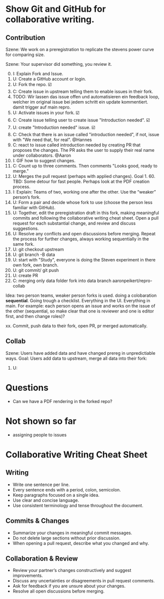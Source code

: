 # Show Git and GitHub for collaborative writing.

## Contribution

Szene: We work on a preregistration to replicate the stevens power curve for comparing size.

Szene: Your supervisor did something, you review it.

0. I: Explain Fork and Issue.
1. U: Create a GitHub account or login.
2. U: Fork the repo. ☑️
3. C: Create issue in upstream telling them to enable issues in their fork. 
4. TODO: Wir lassen das issue offen und automatisieren ein feedback loop, welcher im original issue bei jedem schritt ein update kommentiert. damit trigger auf main repro.
5. U: Activate issues in your fork. ☑️
6. C: Create issue telling user to create issue "Introduction needed". ☑️
7. U: create "Introduction needed" issue. ☑️
8. C: Check that there is an issue called "introduction needed", if not, issue with "We need that, for real". @Hannes
9. C: react to issue called introduction needed by creating PR that proposes the changes. The PR asks the user to supply their real name under collaborators. @Aaron
10. I: GIF how to suggest changes.
11. C: Count up to three comments. Then comments "Looks good, ready to merge."
12. U: Merges the pull request (perhaps with applied changes). Goal 1. 60. TBD: Some detour for fast people. Perhaps look at the PDF creation process.
13. I: Explain: Teams of two, working one after the other. Use the “weaker” person’s fork.
14. U: Form a pair and decide whose fork to use (choose the person less familiar with GitHub).
15. U: Together, edit the preregistration draft in this fork, making meaningful commits and following the collaborative writing cheat sheet. Open a pull request for each substantial change, and review and discuss suggestions.
16. U: Resolve any conflicts and open discussions before merging. Repeat the process for further changes, always working sequentially in the same fork.
17. U: git checkout upstream
18. U: git branch -B data
19. U: start with "Study", everyone is doing the Steven experiment in there own fork, own branch.
20. U: git commit/ git push
21. U: create PR
22. C: merging only data folder fork into data branch aaronpeikert/repro-collab

Idea: two person teams, weaker person forks is used. doing a colobaration **sequential**. Going trough a checklist. Everything in the UI. Everything in main.
For example: each person opens an issue and works on the issue of the other (sequential, so make clear that one is reviewer and one is editor first, and then change roles)?

xx. Commit, push data to their fork, open PR, pr merged automatically.


## Collab

Szene: Users have added data and have changed prereg in unpredictiable ways.
Goal: Users add data to upstream, merge all data into their fork:

1. U: 

# Questions
- Can we have a PDF rendering in the forked repo?

# Not shown so far

- assigning people to issues


# Collaborative Writing Cheat Sheet

## Writing

- Write one sentence per line.
- Every sentence ends with a period, colon, semicolon.
- Keep paragraphs focused on a single idea.
- Use clear and concise language.
- Use consistent terminology and tense throughout the document.

## Commits & Changes

- Summarize your changes in meaningful commit messages.
- Do not delete large sections without prior discussion.
- When opening a pull request, describe what you changed and why.

## Collaboration & Review

- Review your partner’s changes constructively and suggest improvements.
- Discuss any uncertainties or disagreements in pull request comments.
- Ask for feedback if you are unsure about your changes.
- Resolve all open discussions before merging.

